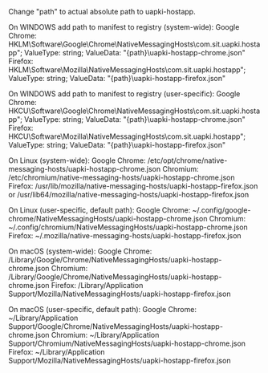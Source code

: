 Change "path" to actual absolute path to uapki-hostapp.

On WINDOWS add path to manifest to registry (system-wide):
Google Chrome: HKLM\Software\Google\Chrome\NativeMessagingHosts\com.sit.uapki.hostapp"; ValueType: string; ValueData: "{path}\uapki-hostapp-chrome.json"
Firefox: HKLM\Software\Mozilla\NativeMessagingHosts\com.sit.uapki.hostapp"; ValueType: string; ValueData: "{path}\uapki-hostapp-firefox.json"

On WINDOWS add path to manifest to registry (user-specific):
Google Chrome: HKCU\Software\Google\Chrome\NativeMessagingHosts\com.sit.uapki.hostapp"; ValueType: string; ValueData: "{path}\uapki-hostapp-chrome.json"
Firefox: HKCU\Software\Mozilla\NativeMessagingHosts\com.sit.uapki.hostapp"; ValueType: string; ValueData: "{path}\uapki-hostapp-firefox.json"

On Linux (system-wide):
Google Chrome: /etc/opt/chrome/native-messaging-hosts/uapki-hostapp-chrome.json
Chromium: /etc/chromium/native-messaging-hosts/uapki-hostapp-chrome.json
Firefox: /usr/lib/mozilla/native-messaging-hosts/uapki-hostapp-firefox.json
or       /usr/lib64/mozilla/native-messaging-hosts/uapki-hostapp-firefox.json

On Linux (user-specific, default path):
Google Chrome: ~/.config/google-chrome/NativeMessagingHosts/uapki-hostapp-chrome.json
Chromium: ~/.config/chromium/NativeMessagingHosts/uapki-hostapp-chrome.json
Firefox: ~/.mozilla/native-messaging-hosts/uapki-hostapp-firefox.json

On macOS (system-wide):
Google Chrome: /Library/Google/Chrome/NativeMessagingHosts/uapki-hostapp-chrome.json
Chromium: /Library/Google/Chrome/NativeMessagingHosts/uapki-hostapp-chrome.json 
Firefox: /Library/Application Support/Mozilla/NativeMessagingHosts/uapki-hostapp-firefox.json

On macOS (user-specific, default path):
Google Chrome: ~/Library/Application Support/Google/Chrome/NativeMessagingHosts/uapki-hostapp-chrome.json
Chromium: ~/Library/Application Support/Chromium/NativeMessagingHosts/uapki-hostapp-chrome.json
Firefox: ~/Library/Application Support/Mozilla/NativeMessagingHosts/uapki-hostapp-firefox.json
